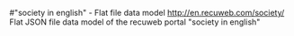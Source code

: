 #"society in english" - Flat file data model
http://en.recuweb.com/society/
Flat JSON file data model of the recuweb portal "society in english"
